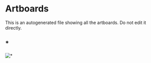 # Artboards

This is an autogenerated file showing all the artboards. Do not edit it directly.

## *

![*](./.exportedArtboards/Untitled/*)

